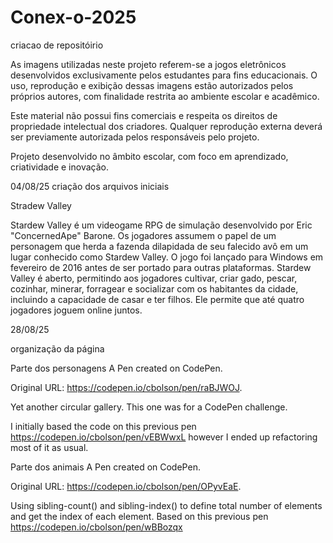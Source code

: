 # Conex-o-2025
criacao de repositóirio

As imagens utilizadas neste projeto referem-se a jogos eletrônicos desenvolvidos exclusivamente pelos estudantes para fins educacionais. O uso, reprodução e exibição dessas imagens estão autorizados pelos próprios autores, com finalidade restrita ao ambiente escolar e acadêmico.

Este material não possui fins comerciais e respeita os direitos de propriedade intelectual dos criadores. Qualquer reprodução externa deverá ser previamente autorizada pelos responsáveis pelo projeto.

Projeto desenvolvido no âmbito escolar, com foco em aprendizado, criatividade e inovação.
 

04/08/25
criação dos arquivos iniciais

Stradew Valley

Stardew Valley é um videogame RPG de simulação desenvolvido por Eric "ConcernedApe" Barone. Os jogadores assumem o papel de um personagem que herda a fazenda dilapidada de seu falecido avô em um lugar conhecido como Stardew Valley. O jogo foi lançado para Windows em fevereiro de 2016 antes de ser portado para outras plataformas. Stardew Valley é aberto, permitindo aos jogadores cultivar, criar gado, pescar, cozinhar, minerar, forragear e socializar com os habitantes da cidade, incluindo a capacidade de casar e ter filhos. Ele permite que até quatro jogadores joguem online juntos.

28/08/25

organização da página 






Parte dos personagens
A Pen created on CodePen.

Original URL: https://codepen.io/cbolson/pen/raBJWOJ.

Yet another circular gallery. This one was for a CodePen challenge.

I initially based the code on this previous pen https://codepen.io/cbolson/pen/vEBWwxL however I ended up refactoring most of it as usual.


Parte dos animais
A Pen created on CodePen.

Original URL: https://codepen.io/cbolson/pen/OPyvEaE.

Using sibling-count() and sibling-index() to define total number of elements and get the index of each element. Based on this previous pen https://codepen.io/cbolson/pen/wBBozqx


